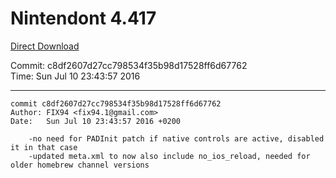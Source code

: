 # Nintendont 4.417
[Direct Download](./Nintendont.zip)

Commit: c8df2607d27cc798534f35b98d17528ff6d67762  
Time: Sun Jul 10 23:43:57 2016   

-----

```
commit c8df2607d27cc798534f35b98d17528ff6d67762
Author: FIX94 <fix94.1@gmail.com>
Date:   Sun Jul 10 23:43:57 2016 +0200

    -no need for PADInit patch if native controls are active, disabled it in that case
    -updated meta.xml to now also include no_ios_reload, needed for older homebrew channel versions
```
